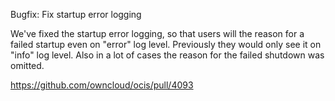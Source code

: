 Bugfix: Fix startup error logging

We've fixed the startup error logging, so that users will the reason for a failed
startup even on "error" log level. Previously they would only see it on "info" log level.
Also in a lot of cases the reason for the failed shutdown was omitted.

https://github.com/owncloud/ocis/pull/4093
